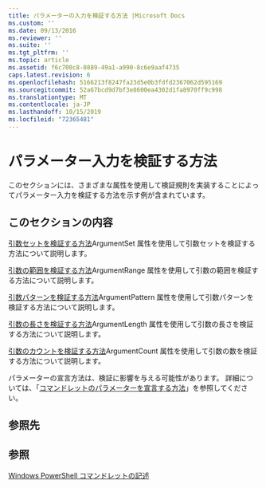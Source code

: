 ```yaml
---
title: パラメーターの入力を検証する方法 |Microsoft Docs
ms.custom: ''
ms.date: 09/13/2016
ms.reviewer: ''
ms.suite: ''
ms.tgt_pltfrm: ''
ms.topic: article
ms.assetid: f6c700c8-0889-49a1-a990-8c6e9aaf4735
caps.latest.revision: 6
ms.openlocfilehash: 5166213f8247fa23d5e0b3fdfd2367062d595169
ms.sourcegitcommit: 52a67bcd9d7bf3e8600ea4302d1fa8970ff9c998
ms.translationtype: MT
ms.contentlocale: ja-JP
ms.lasthandoff: 10/15/2019
ms.locfileid: "72365481"
---
```

# <a name="how-to-validate-parameter-input"></a>パラメーター入力を検証する方法

このセクションには、さまざまな属性を使用して検証規則を実装することによってパラメーター入力を検証する方法を示す例が含まれています。

## <a name="in-this-section"></a>このセクションの内容

[引数セットを検証する方法](./how-to-validate-an-argument-set.md)ArgumentSet 属性を使用して引数セットを検証する方法について説明します。

[引数の範囲を検証する方法](./how-to-validate-an-argument-range.md)ArgumentRange 属性を使用して引数の範囲を検証する方法について説明します。

[引数パターンを検証する方法](./how-to-validate-an-argument-pattern.md)ArgumentPattern 属性を使用して引数パターンを検証する方法について説明します。

[引数の長さを検証する方法](./how-to-validate-the-argument-length.md)ArgumentLength 属性を使用して引数の長さを検証する方法について説明します。

[引数のカウントを検証する方法](./how-to-validate-an-argument-count.md)ArgumentCount 属性を使用して引数の数を検証する方法について説明します。

パラメーターの宣言方法は、検証に影響を与える可能性があります。 詳細については、「[コマンドレットのパラメーターを宣言する方法](./how-to-declare-cmdlet-parameters.md)」を参照してください。

## <a name="reference"></a>参照先

## <a name="see-also"></a>参照

[Windows PowerShell コマンドレットの記述](./writing-a-windows-powershell-cmdlet.md)
